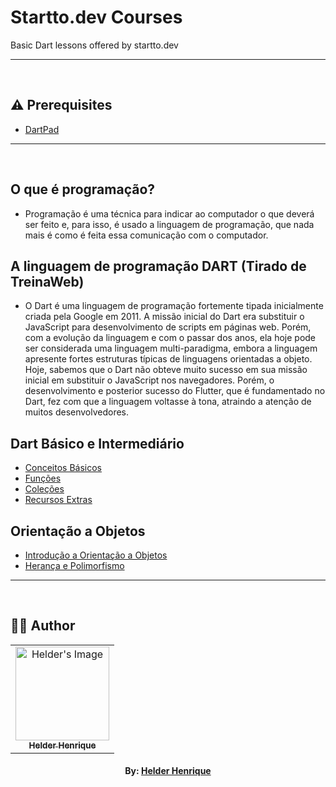 # Startto.dev Courses

Basic Dart lessons offered by startto.dev

---

<br>

## ⚠️ Prerequisites

-   [DartPad](https://dartpad.dev)

---

<br>

## O que é programação?

-   Programação é uma técnica para indicar ao computador o que deverá ser feito e, para isso, é usado a linguagem de programação, que nada mais é como é feita essa comunicação com o computador.

## A linguagem de programação DART (Tirado de TreinaWeb)

-   O Dart é uma linguagem de programação fortemente tipada inicialmente criada pela Google em 2011. A missão inicial do Dart era substituir o JavaScript para desenvolvimento de scripts em páginas web. Porém, com a evolução da linguagem e com o passar dos anos, ela hoje pode ser considerada uma linguagem multi-paradigma, embora a linguagem apresente fortes estruturas típicas de linguagens orientadas a objeto. Hoje, sabemos que o Dart não obteve muito sucesso em sua missão inicial em substituir o JavaScript nos navegadores. Porém, o desenvolvimento e posterior sucesso do Flutter, que é fundamentado no Dart, fez com que a linguagem voltasse à tona, atraindo a atenção de muitos desenvolvedores.

## Dart Básico e Intermediário

-   [Conceitos Básicos](https://github.com/theHprogrammer/DART_Class/tree/main/Startto_dev_curse/DART_001)
-   [Funções](https://github.com/theHprogrammer/DART_Class/tree/main/Startto_dev_curse/DART_002)
-   [Coleções](https://github.com/theHprogrammer/DART_Class/tree/main/Startto_dev_curse/DART_003)
-   [Recursos Extras](https://github.com/theHprogrammer/DART_Class/tree/main/Startto_dev_curse/DART_004)

## Orientação a Objetos

-   [Introdução a Orientação a Objetos](https://github.com/theHprogrammer/DART_Class/tree/main/Startto_dev_curse/DART_005)
-   [Herança e Polimorfismo](https://github.com/theHprogrammer/DART_Class/tree/main/Startto_dev_curse/DART_006)

---

<br>

## 👨‍💻 Author

<table align="center">
    <tr>
        <td align="center">
            <a href="https://github.com/theHprogrammer">
                <img src="https://avatars.githubusercontent.com/u/79870881?v=4" width="150px;" alt="Helder's Image" />
                <br />
                <sub><b>Helder Henrique</b></sub>
            </a>
        </td>    
    </tr>
</table>
<h4 align="center">
   By: <a href="https://www.linkedin.com/in/thehprogrammer/" target="_blank"> Helder Henrique </a>
</h4>
